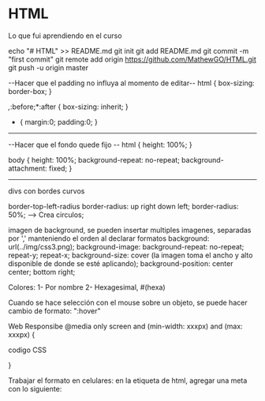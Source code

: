 # HTML
Lo que fui aprendiendo en el curso


echo "# HTML" >> README.md
git init
git add README.md
git commit -m "first commit"
git remote add origin https://github.com/MathewGO/HTML.git
git push -u origin master

--Hacer que el padding no influya al momento de editar--
html {
	box-sizing: border-box;
}

*,*:before;*:after {
	box-sizing: inherit;
}

* {
	margin:0;
	padding:0;
}

-- --

--Hacer que el fondo quede fijo --
html {
	height: 100%;
}

body {
  height: 100%;
  background-repeat: no-repeat;
  background-attachment: fixed;
}

-- --

divs con bordes curvos

border-top-left-radius
border-radius: up right down left;
border-radius: 50%; --> Crea circulos;


imagen de background, se pueden insertar multiples imagenes, separadas por ',' manteniendo el orden al declarar formatos
background: url(../img/css3.png);
background-image:
background-repeat: no-repeat; repeat-y; repeat-x;
background-size: cover (la imagen toma el ancho y alto disponible de donde se esté aplicando);
background-position: center center; bottom right;


Colores:
1- Por nombre
2- Hexagesimal, #(hexa)

Cuando se hace selección con el mouse sobre un objeto, se puede hacer cambio de formato: ":hover"

Web Responsibe
@media only screen and (min-width: xxxpx) and (max: xxxpx) {

codigo CSS

}

Trabajar el formato en celulares:
en la etiqueta de html, agregar una meta con lo siguiente:
<meta name="viewport" content="width=device-width, initial-scale=1.0, user-scalable=no">



